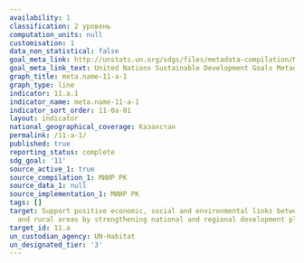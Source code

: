 ```yaml
---
availability: 1
classification: 2 уровень
computation_units: null
customisation: 1
data_non_statistical: false
goal_meta_link: http://unstats.un.org/sdgs/files/metadata-compilation/Metadata-Goal-11.pdf
goal_meta_link_text: United Nations Sustainable Development Goals Metadata (pdf 2066kB)
graph_title: meta.name-11-a-1
graph_type: line
indicator: 11.a.1
indicator_name: meta.name-11-a-1
indicator_sort_order: 11-0a-01
layout: indicator
national_geographical_coverage: Казахстан
permalink: /11-a-1/
published: true
reporting_status: complete
sdg_goal: '11'
source_active_1: true
source_compilation_1: МИИР РК
source_data_1: null
source_implementation_1: МИИР РК
tags: []
target: Support positive economic, social and environmental links between urban, peri-urban
  and rural areas by strengthening national and regional development planning
target_id: 11.a
un_custodian_agency: UN-Habitat
un_designated_tier: '3'
---
```

